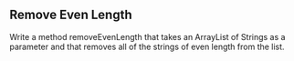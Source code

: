 <h2>Remove Even Length</h2>
<p>Write a method removeEvenLength that takes an 
ArrayList of Strings as a parameter and that removes 
all of the strings of even length from the list.</p>